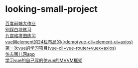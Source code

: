 # looking-small-project

<a href="https://zehongfan.github.io/work/Baidu_work.html">百度前端大作业</a>
<br>
<a href="https://zehongfan.github.io/work/nowhite/别踩白块.html">别踩白块练习</a>
<br>
<a href="https://zehongfan.github.io/work/pulzze/九宫格拼图.html">九宫格拼图练习</a>
<br>
<a href="https://zehongfan.github.io/work/small-vue-project/index.html#/">vue用element的24栏布局的小demo(vue-cli+element-ui+axios)</a>
<br>
<a href="https://zehongfan.github.io/work/first-vue-project/index.html#/home">第一次vue的学习项目(vue-cli+vue-router+vuex+axios)</a>
<br>
<a href="https://zehongfan.github.io/work/go-where-project/index.html#/" rel="nofollow">仿去哪儿网app</a>
<br>
<a href="https://zehongfan.github.io/work/MVVM-frame/index.html" rel="nofollow">学习vue的自己写的仿vue的MVVM框架</a>
